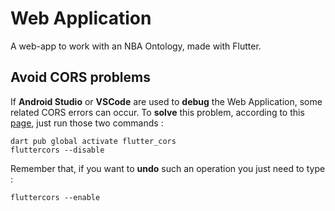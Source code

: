 # Web Application
A web-app to work with an NBA Ontology, made with Flutter.

## Avoid CORS problems
If **Android Studio** or **VSCode** are used to **debug** the Web Application, some related CORS errors can occur. 
To **solve** this problem, according to this [page](https://pub.dev/packages/flutter_cors/),  just run those two commands :
```
dart pub global activate flutter_cors
fluttercors --disable
```
Remember that, if you want to **undo** such an operation you just need to type :
```
fluttercors --enable
```